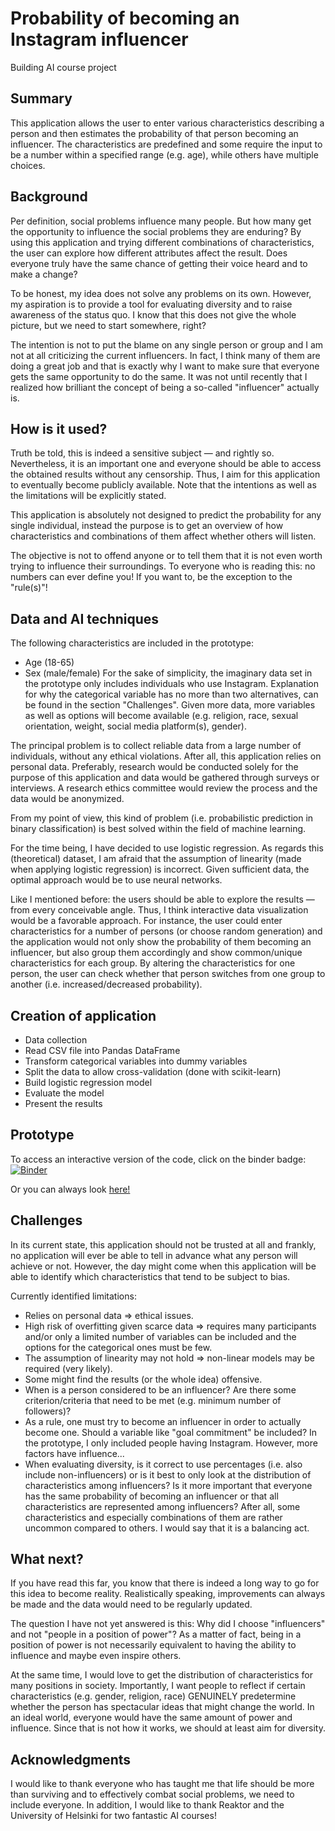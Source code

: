 # Probability of becoming an Instagram influencer
Building AI course project

## Summary
This application allows the user to enter various characteristics describing a person and then estimates the probability of that person becoming an influencer. The characteristics are predefined and some require the input to be a number within a specified range (e.g. age), while others have multiple choices. 

## Background
Per definition, social problems influence many people. But how many get the opportunity to influence the social problems they are enduring? By using this application and trying different combinations of characteristics, the user can explore how different attributes affect the result. Does everyone truly have the same chance of getting their voice heard and to make a change?

To be honest, my idea does not solve any problems on its own. However, my aspiration is to provide a tool for evaluating diversity and to raise awareness of the status quo. I know that this does not give the whole picture, but we need to start somewhere, right? 

The intention is not to put the blame on any single person or group and I am not at all criticizing the current influencers. In fact, I think many of them are doing a great job and that is exactly why I want to make sure that everyone gets the same opportunity to do the same. It was not until recently that I realized how brilliant the concept of being a so-called "influencer" actually is. 

## How is it used?
Truth be told, this is indeed a sensitive subject — and rightly so. Nevertheless, it is an important one and everyone should be able to access the obtained results without any censorship. Thus, I aim for this application to eventually become publicly available. Note that the intentions as well as the limitations will be explicitly stated.  

This application is absolutely not designed to predict the probability for any single individual, instead the purpose is to get an overview of how characteristics and combinations of them affect whether others will listen. 

The objective is not to offend anyone or to tell them that it is not even worth trying to influence their surroundings. To everyone who is reading this: no numbers can ever define you! If you want to, be the exception to the "rule(s)"!

## Data and AI techniques
The following characteristics are included in the prototype:
* Age (18-65) 
* Sex (male/female) 
For the sake of simplicity, the imaginary data set in the prototype only includes individuals who use Instagram. Explanation for why the categorical variable has no more than two alternatives, can be found in the section "Challenges". Given more data, more variables as well as options will become available (e.g. religion, race, sexual orientation, weight, social media platform(s), gender). 

The principal problem is to collect reliable data from a large number of individuals, without any ethical violations. After all, this application relies on personal data. Preferably, research would be conducted solely for the purpose of this application and data would be gathered through surveys or interviews. A research ethics committee would review the process and the data would be anonymized.

From my point of view, this kind of problem (i.e. probabilistic prediction in binary classification) is best solved within the field of machine learning. 

For the time being, I have decided to use logistic regression. As regards this (theoretical) dataset, I am afraid that the assumption of linearity (made when applying logistic regression) is incorrect. Given sufficient data, the optimal approach would be to use neural networks. 

Like I mentioned before: the users should be able to explore the results — from every conceivable angle. Thus, I think interactive data visualization would be a favorable approach. For instance, the user could enter characteristics for a number of persons (or choose random generation) and the application would not only show the probability of them becoming an influencer, but also group them accordingly and show common/unique characteristics for each group. By altering the characteristics for one person, the user can check whether that person switches from one group to another (i.e. increased/decreased probability).

## Creation of application
* Data collection
* Read CSV file into Pandas DataFrame
* Transform categorical variables into dummy variables 
* Split the data to allow cross-validation (done with scikit-learn) 
* Build logistic regression model
* Evaluate the model
* Present the results

## Prototype
To access an interactive version of the code, click on the binder badge: [![Binder](https://mybinder.org/badge_logo.svg)](https://mybinder.org/v2/gh/the-exceptional-exception/probability-of-becoming-an-influencer/HEAD)

Or you can always look [here!](prototype.ipynb)

## Challenges
In its current state, this application should not be trusted at all and frankly, no application will ever be able to tell in advance what any person will achieve or not. However, the day might come when this application will be able to identify which characteristics that tend to be subject to bias. 

Currently identified limitations:
* Relies on personal data => ethical issues.
* High risk of overfitting given scarce data => requires many participants and/or only a limited number of variables can be included and the options for the categorical ones must be few.
* The assumption of linearity may not hold => non-linear models may be required (very likely).
*  Some might find the results (or the whole idea) offensive.
* When is a person considered to be an influencer? Are there some criterion/criteria that need to be met (e.g. minimum number of followers)?
* As a rule, one must try to become an influencer in order to actually become one. Should a variable like "goal commitment" be included? In the prototype, I only included people having Instagram. However, more factors have influence...
* When evaluating diversity, is it correct to use percentages (i.e. also include non-influencers) or is it best to only look at the distribution of characteristics among influencers? Is it more important that everyone has the same probability of becoming an influencer or that all characteristics are represented among influencers? After all, some characteristics and especially combinations of them are rather uncommon compared to others. I would say that it is a balancing act.

## What next? 
If you have read this far, you know that there is indeed a long way to go for this idea to become reality. Realistically speaking, improvements can always be made and the data would need to be regularly updated. 

The question I have not yet answered is this: Why did I choose "influencers" and not "people in a position of power"? As a matter of fact, being in a position of power is not necessarily equivalent to having the ability to influence and maybe even inspire others. 

At the same time, I would love to get the distribution of characteristics for many positions in society. Importantly, I want people to reflect if certain characteristics (e.g. gender, religion, race) GENUINELY predetermine whether the person has spectacular ideas that might change the world. In an ideal world, everyone would have the same amount of power and influence. Since that is not how it works, we should at least aim for diversity. 

## Acknowledgments
I would like to thank everyone who has taught me that life should be more than surviving and to effectively combat social problems, we need to include everyone. In addition, I would like to thank Reaktor and the University of Helsinki for two fantastic AI courses!
